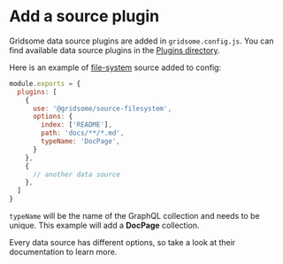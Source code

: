 # Add a source plugin
Gridsome data source plugins are added in `gridsome.config.js`. You can find available data source plugins in the [Plugins directory](/plugins).


Here is an example of [file-system](/plugins/source-filesystem) source added to config:
```js
module.exports = {
  plugins: [
    {
      use: '@gridsome/source-filesystem',
      options: {
        index: ['README'],
        path: 'docs/**/*.md',
        typeName: 'DocPage',
      }
    },
    {
      // another data source
    },
  ]
}
```

`typeName` will be the name of the GraphQL collection and needs to be unique. This example will add a **DocPage** collection.

Every data source has different options, so take a look at their documentation to learn more.
